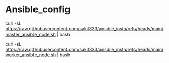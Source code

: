 # Ansible_config
curl -sL https://raw.githubusercontent.com/sakit333/ansible_insta/refs/heads/main/master_ansible_node.sh | bash

curl -sL https://raw.githubusercontent.com/sakit333/ansible_insta/refs/heads/main/worker_ansible_node.sh | bash
